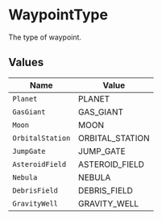 # WaypointType

The type of waypoint.


## Values

| Name             | Value            |
| ---------------- | ---------------- |
| `Planet`         | PLANET           |
| `GasGiant`       | GAS_GIANT        |
| `Moon`           | MOON             |
| `OrbitalStation` | ORBITAL_STATION  |
| `JumpGate`       | JUMP_GATE        |
| `AsteroidField`  | ASTEROID_FIELD   |
| `Nebula`         | NEBULA           |
| `DebrisField`    | DEBRIS_FIELD     |
| `GravityWell`    | GRAVITY_WELL     |